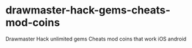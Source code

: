# drawmaster-hack-gems-cheats-mod-coins
Drawmaster Hack unlimited gems Cheats mod coins that work iOS android
